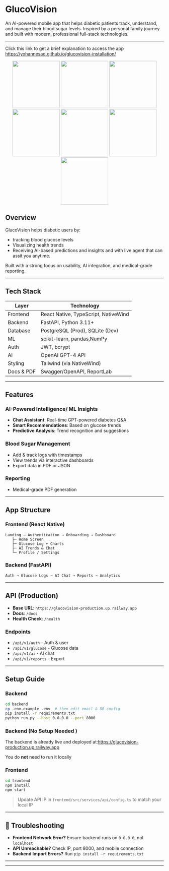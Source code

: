 # GlucoVision

An AI-powered mobile app that helps diabetic patients track, understand, and manage their blood sugar levels. Inspired by a personal family journey and built with modern, professional full-stack technologies.

---
Click this link to get a brief explanation to access the app  https://yohannesad.github.io/glucovision-installation/
<p align="center"> 
   <img src="https://github.com/user-attachments/assets/453de58e-aa0b-4be5-a40f-f3c77d64ffb6" width="150" />
   <img src= "https://github.com/user-attachments/assets/c1dbdcf3-3766-4e99-bdbe-a31ca90474f9" width="150">
    <img src="https://github.com/user-attachments/assets/de3397d2-605a-4104-8a41-f1330a9425e2" width="150" />
   <img src="https://github.com/user-attachments/assets/d60d7847-9f6b-4e77-9c04-5721358c3246" width="150" /> 
   <img src= "https://github.com/user-attachments/assets/de88028a-d884-4042-8768-16c505a271f1" width="150">
   <img src = "https://github.com/user-attachments/assets/a3e1a84e-b797-40aa-a8ad-de95fc3b6d93" width="150">
   <img src = "https://github.com/user-attachments/assets/18f20bf2-9929-4844-b0f7-723c23d090ee" width=150"


</p>






## Overview

GlucoVision helps diabetic users by:

- tracking blood glucose levels
- Visualizing health trends
- Receiving AI-based predictions and insights and with live agent that can assit you anytime.

Built with a strong focus on usability, AI integration, and medical-grade reporting.

---

## Tech Stack

| Layer      | Technology                           |
| ---------- | ------------------------------------ |
| Frontend   | React Native, TypeScript, NativeWind |
| Backend    | FastAPI, Python 3.11+                |
| Database   | PostgreSQL (Prod), SQLite (Dev) 
| ML         | scikit-learn, pandas,NumPy           |
| Auth       | JWT, bcrypt                          |
| AI         | OpenAI GPT-4 API                     |
| Styling    | Tailwind (via NativeWind)            |
| Docs & PDF | Swagger/OpenAPI, ReportLab           |

---

## Features

### AI-Powered Intelligence/ ML Insights

- **Chat Assistant**: Real-time GPT-powered diabetes Q\&A
- **Smart Recommendations**: Based on glucose trends
- **Predictive Analysis**: Trend recognition and suggestions

### Blood Sugar Management

- Add & track logs with timestamps
- View trends via interactive dashboards
- Export data in PDF or JSON

### Reporting 

- Medical-grade PDF generation


---

##  App Structure

### Frontend (React Native)

```
Landing → Authentication → Onboarding → Dashboard
   ├─ Home Screen
   ├─ Glucose Log + Charts
   ├─ AI Trends & Chat
   └─ Profile / Settings
```

### Backend (FastAPI)

```
Auth → Glucose Logs → AI Chat → Reports → Analytics
```

---

##  API (Production)

- **Base URL**: `https://glucovision-production.up.railway.app`
- **Docs**: `/docs`
- **Health Check**: `/health`

### Endpoints

- `/api/v1/auth` - Auth & user
- `/api/v1/glucose` - Glucose data
- `/api/v1/ai` - AI chat
- `/api/v1/reports` - Export

---

##  Setup Guide

### Backend

```bash
cd backend
cp .env.example .env  # then edit email & DB config
pip install -r requirements.txt
python run.py --host 0.0.0.0 --port 8000
```
### Backend (No Setup Needed )

The backend is already live and deployed at:https://glucovision-production.up.railway.app

You do **not** need to run it locally

### Frontend

```bash
cd frontend
npm install
npm start
```

> Update API IP in `frontend/src/services/api/config.ts` to match your local IP

---

## 🔧 Troubleshooting

- **Frontend Network Error?** Ensure backend runs on `0.0.0.0`, not `localhost`
- **API Unreachable?** Check IP, port 8000, and mobile connection
- **Backend Import Errors?** Run `pip install -r requirements.txt`

---


---
